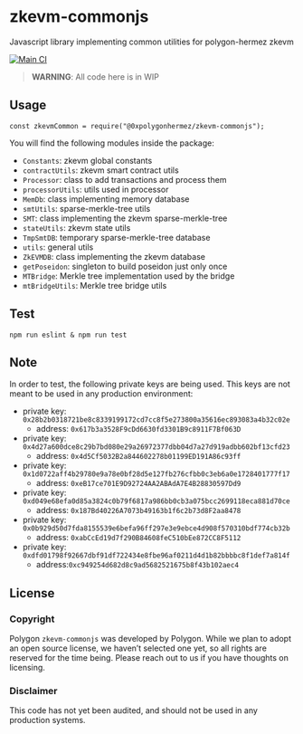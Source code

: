 # zkevm-commonjs

Javascript library implementing common utilities for polygon-hermez zkevm

[![Main CI](https://github.com/0xPolygonHermez/zkevm-commonjs/actions/workflows/main.yml/badge.svg)](https://github.com/0xPolygonHermez/zkevm-commonjs/actions/workflows/main.yml)

> **WARNING**: All code here is in WIP

## Usage

```
const zkevmCommon = require("@0xpolygonhermez/zkevm-commonjs");
```

You will find the following modules inside the package:

- `Constants`: zkevm global constants
- `contractUtils`: zkevm smart contract utils
- `Processor`: class to add transactions and process them
- `processorUtils`: utils used in processor
- `MemDb`: class implementing memory database
- `smtUtils`: sparse-merkle-tree utils
- `SMT`: class implementing the zkevm sparse-merkle-tree
- `stateUtils`: zkevm state utils
- `TmpSmtDB`: temporary sparse-merkle-tree database
- `utils`: general utils
- `ZkEVMDB`: class implementing the zkevm database
- `getPoseidon`: singleton to build poseidon just only once
- `MTBridge`: Merkle tree implementation used by the bridge
- `mtBridgeUtils`: Merkle tree bridge utils

## Test

```
npm run eslint & npm run test
```

## Note

In order to test, the following private keys are being used. This keys are not meant to be used in any production environment:

- private key: `0x28b2b0318721be8c8339199172cd7cc8f5e273800a35616ec893083a4b32c02e`
  - address: `0x617b3a3528F9cDd6630fd3301B9c8911F7Bf063D`
- private key: `0x4d27a600dce8c29b7bd080e29a26972377dbb04d7a27d919adbb602bf13cfd23`
  - address: `0x4d5Cf5032B2a844602278b01199ED191A86c93ff`
- private key: `0x1d0722aff4b29780e9a78e0bf28d5e127fb276cfbb0c3eb6a0e1728401777f17`
  - address: `0xeB17ce701E9D92724AA2ABAdA7E4B28830597Dd9`
- private key: `0xd049e68efa0d85a3824c0b79f6817a986bb0cb3a075bcc2699118eca881d70ce`
  - address: `0x187Bd40226A7073b49163b1f6c2b73d8F2aa8478`
- private key: `0x0b929d50d7fda8155539e6befa96ff297e3e9ebce4d908f570310bdf774cb32b`
  - address: `0xabCcEd19d7f290B84608feC510bEe872CC8F5112`
- private key: `0xdfd01798f92667dbf91df722434e8fbe96af0211d4d1b82bbbbc8f1def7a814f`
  - address:`0xc949254d682d8c9ad5682521675b8f43b102aec4`

## License

### Copyright

Polygon `zkevm-commonjs` was developed by Polygon. While we plan to adopt an open source license, we haven’t selected one yet, so all rights are reserved for the time being. Please reach out to us if you have thoughts on licensing.

### Disclaimer

This code has not yet been audited, and should not be used in any production systems.

